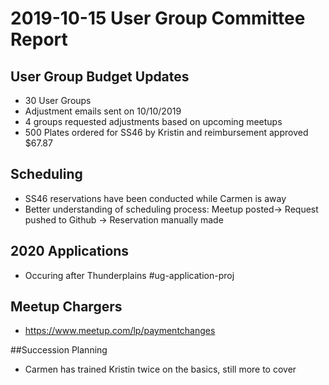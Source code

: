 # 2019-10-15 User Group Committee Report
## User Group Budget Updates
 * 30 User Groups
 * Adjustment emails sent on 10/10/2019
 * 4 groups requested adjustments based on upcoming meetups
 * 500 Plates ordered for SS46 by Kristin and reimbursement approved $67.87
## Scheduling
  * SS46 reservations have been conducted while Carmen is away
  * Better understanding of scheduling process: Meetup posted-> Request pushed to Github -> Reservation manually made
## 2020 Applications
  * Occuring after Thunderplains #ug-application-proj
## Meetup Chargers
  * https://www.meetup.com/lp/paymentchanges

##Succession Planning
  * Carmen has trained Kristin twice on the basics, still more to cover
